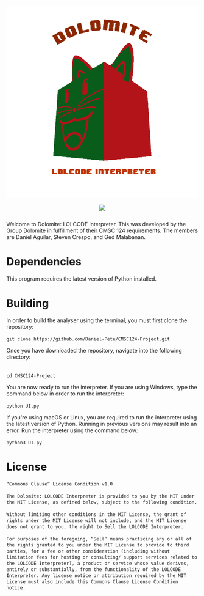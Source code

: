 
<h1 align = "center">
    <img src = "images/dolomite.gif">
    <img src = "https://img.shields.io/badge/status-finished-brightgreen.svg"> 
</h1>


Welcome to Dolomite: LOLCODE interpreter. This was developed by the Group Dolomite in fulfillment of their CMSC 124 requirements. The members are Daniel Aguilar, Steven Crespo, and Ged Malabanan. 

# Dependencies
This program requires the latest version of Python installed.


# Building 

In order to build the analyser using the terminal, you must first clone the repository:

`git clone https://github.com/Daniel-Pete/CMSC124-Project.git`

Once you have downloaded the repository, navigate into the following directory:

<code>
cd CMSC124-Project
</code>

You are now ready to run the interpreter. If you are using Windows, type the command below in order to run the interpreter:

`python UI.py`

If you're using macOS or Linux, you are required to run the interpreter using the latest version of Python. Running in previous versions may result into an error. Run the interpreter using the command below:

`python3 UI.py`



# License #

```
“Commons Clause” License Condition v1.0

The Dolomite: LOLCODE Interpreter is provided to you by the MIT under the MIT License, as defined below, subject to the following condition.

Without limiting other conditions in the MIT License, the grant of rights under the MIT License will not include, and the MIT License does not grant to you, the right to Sell the LOLCODE Interpreter.

For purposes of the foregoing, “Sell” means practicing any or all of the rights granted to you under the MIT License to provide to third parties, for a fee or other consideration (including without limitation fees for hosting or consulting/ support services related to the LOLCODE Interpreter), a product or service whose value derives, entirely or substantially, from the functionality of the LOLCODE Interpreter. Any license notice or attribution required by the MIT License must also include this Commons Clause License Condition notice.

```